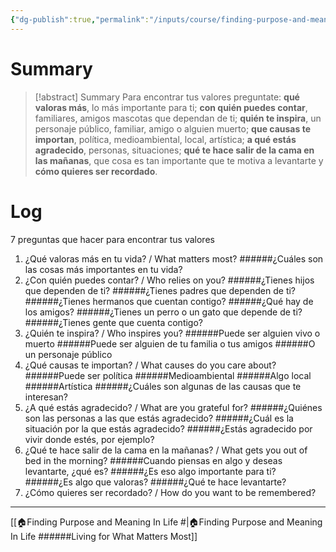 ```yaml
---
{"dg-publish":true,"permalink":"/inputs/course/finding-purpose-and-meaning-in-life-living-for-what-matters-most/7-questions-exercise-introduction/"}
---
```


# Summary
>[!abstract] Summary
> Para encontrar tus valores preguntate: **qué valoras más**, lo más importante para ti; **con quién puedes contar**, familiares, amigos mascotas que dependan de ti; **quién te inspira**, un personaje público, familiar, amigo o alguien muerto; **que causas te importan**, política, medioambiental, local, artística; **a qué estás agradecido**, personas, situaciones; **qué te hace salir de la cama en las mañanas**, que cosa es tan importante que te motiva a levantarte y **cómo quieres ser recordado**.

# Log
7 preguntas que hacer para encontrar tus valores
1. ¿Qué valoras más en tu vida? / What matters most?
   ######¿Cuáles son las cosas más importantes en tu vida?
2. ¿Con quién puedes contar? / Who relies on you?
   ######¿Tienes hijos que dependen de ti?
   ######¿Tienes padres que dependen de ti?
   ######¿Tienes hermanos que cuentan contigo?
   ######¿Qué hay de los amigos?
   ######¿Tienes un perro o un gato que depende de ti?
   ######¿Tienes gente que cuenta contigo?
3. ¿Quién te inspira? / Who inspires you?
   ######Puede ser alguien vivo o muerto
   ######Puede ser alguien de tu familia o tus amigos
   ######O un personaje público
4. ¿Qué causas te importan? / What causes do you care about?
   ######Puede ser política
   ######Medioambiental
   ######Algo local
   ######Artística
   ######¿Cuáles son algunas de las causas que te interesan?
5. ¿A qué estás agradecido? / What are you grateful for?
   ######¿Quiénes son las personas a las que estás agradecido?
   ######¿Cuál es la situación por la que estás agradecido?
   ######¿Estás agradecido por vivir donde estés, por ejemplo?
6. ¿Qué te hace salir de la cama en la mañanas? / What gets you out of bed in the morning?
   ######Cuando piensas en algo y deseas levantarte, ¿qué es? 
   ######¿Es eso algo importante para ti? 
   ######¿Es algo que valoras?
   ######¿Qué te hace levantarte?
7. ¿Cómo quieres ser recordado? / How do you want to be remembered?

---
[[🏠Finding Purpose and Meaning In Life #\|🏠Finding Purpose and Meaning In Life ######Living for What Matters Most]]